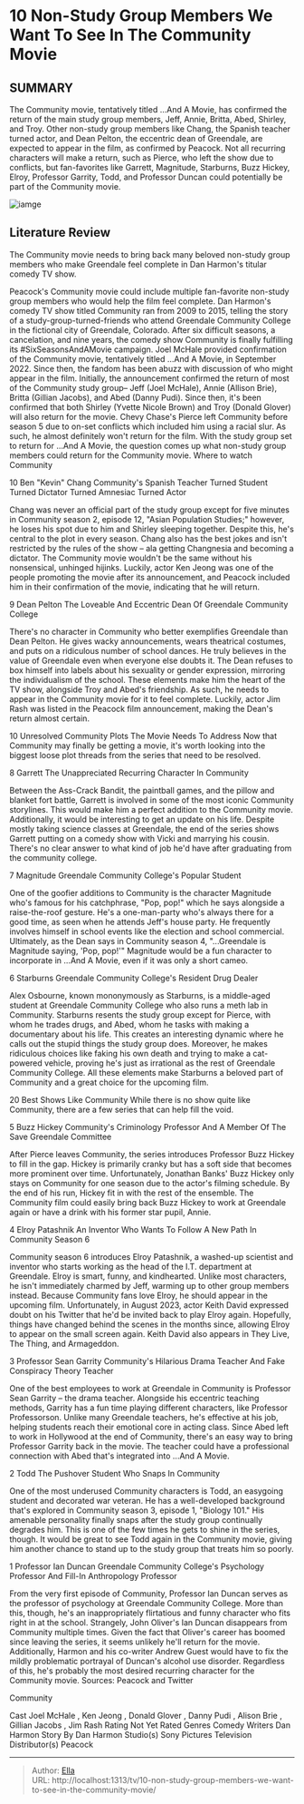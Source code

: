 # 10 Non-Study Group Members We Want To See In The Community Movie


## SUMMARY 


 The Community movie, tentatively titled ...And A Movie, has confirmed the return of the main study group members, Jeff, Annie, Britta, Abed, Shirley, and Troy. 
 Other non-study group members like Chang, the Spanish teacher turned actor, and Dean Pelton, the eccentric dean of Greendale, are expected to appear in the film, as confirmed by Peacock. 
 Not all recurring characters will make a return, such as Pierce, who left the show due to conflicts, but fan-favorites like Garrett, Magnitude, Starburns, Buzz Hickey, Elroy, Professor Garrity, Todd, and Professor Duncan could potentially be part of the Community movie. 

![iamge](https://static1.srcdn.com/wordpress/wp-content/uploads/2024/01/community-movie-non-study-group-characters.jpg)

## Literature Review
The Community movie needs to bring back many beloved non-study group members who make Greendale feel complete in Dan Harmon&#39;s titular comedy TV show.




Peacock&#39;s Community movie could include multiple fan-favorite non-study group members who would help the film feel complete. Dan Harmon&#39;s comedy TV show titled Community ran from 2009 to 2015, telling the story of a study-group-turned-friends who attend Greendale Community College in the fictional city of Greendale, Colorado. After six difficult seasons, a cancelation, and nine years, the comedy show Community is finally fulfilling its #SixSeasonsAndAMovie campaign. Joel McHale provided confirmation of the Community movie, tentatively titled ...And A Movie, in September 2022. Since then, the fandom has been abuzz with discussion of who might appear in the film.
Initially, the announcement confirmed the return of most of the Community study group– Jeff (Joel McHale), Annie (Allison Brie), Britta (Gillian Jacobs), and Abed (Danny Pudi). Since then, it&#39;s been confirmed that both Shirley (Yvette Nicole Brown) and Troy (Donald Glover) will also return for the movie. Chevy Chase&#39;s Pierce left Community before season 5 due to on-set conflicts which included him using a racial slur. As such, he almost definitely won&#39;t return for the film. With the study group set to return for ...And A Movie, the question comes up what non-study group members could return for the Community movie.
Where to watch Community









 








 10  Ben &#34;Kevin&#34; Chang 
Community&#39;s Spanish Teacher Turned Student Turned Dictator Turned Amnesiac Turned Actor
        

Chang was never an official part of the study group except for five minutes in Community season 2, episode 12, &#34;Asian Population Studies;&#34; however, he loses his spot due to him and Shirley sleeping together. Despite this, he&#39;s central to the plot in every season. Chang also has the best jokes and isn&#39;t restricted by the rules of the show – ala getting Changnesia and becoming a dictator. The Community movie wouldn&#39;t be the same without his nonsensical, unhinged hijinks. Luckily, actor Ken Jeong was one of the people promoting the movie after its announcement, and Peacock included him in their confirmation of the movie, indicating that he will return.





 9  Dean Pelton 
The Loveable And Eccentric Dean Of Greendale Community College


 







There&#39;s no character in Community who better exemplifies Greendale than Dean Pelton. He gives wacky announcements, wears theatrical costumes, and puts on a ridiculous number of school dances. He truly believes in the value of Greendale even when everyone else doubts it. The Dean refuses to box himself into labels about his sexuality or gender expression, mirroring the individualism of the school. These elements make him the heart of the TV show, alongside Troy and Abed&#39;s friendship. As such, he needs to appear in the Community movie for it to feel complete. Luckily, actor Jim Rash was listed in the Peacock film announcement, making the Dean&#39;s return almost certain.
            
 
 10 Unresolved Community Plots The Movie Needs To Address 
Now that Community may finally be getting a movie, it&#39;s worth looking into the biggest loose plot threads from the series that need to be resolved.









 8  Garrett 
The Unappreciated Recurring Character In Community
        

Between the Ass-Crack Bandit, the paintball games, and the pillow and blanket fort battle, Garrett is involved in some of the most iconic Community storylines. This would make him a perfect addition to the Community movie. Additionally, it would be interesting to get an update on his life. Despite mostly taking science classes at Greendale, the end of the series shows Garrett putting on a comedy show with Vicki and marrying his cousin. There&#39;s no clear answer to what kind of job he&#39;d have after graduating from the community college.





 7  Magnitude 
Greendale Community College&#39;s Popular Student
        

One of the goofier additions to Community is the character Magnitude who&#39;s famous for his catchphrase, &#34;Pop, pop!&#34; which he says alongside a raise-the-roof gesture. He&#39;s a one-man-party who&#39;s always there for a good time, as seen when he attends Jeff&#39;s house party. He frequently involves himself in school events like the election and school commercial. Ultimately, as the Dean says in Community season 4, &#34;...Greendale is Magnitude saying, &#39;Pop, pop!&#39;&#34; Magnitude would be a fun character to incorporate in ...And A Movie, even if it was only a short cameo.





 6  Starburns 
Greendale Community College&#39;s Resident Drug Dealer
        

Alex Osbourne, known mononymously as Starburns, is a middle-aged student at Greendale Community College who also runs a meth lab in Community. Starburns resents the study group except for Pierce, with whom he trades drugs, and Abed, whom he tasks with making a documentary about his life. This creates an interesting dynamic where he calls out the stupid things the study group does. Moreover, he makes ridiculous choices like faking his own death and trying to make a cat-powered vehicle, proving he&#39;s just as irrational as the rest of Greendale Community College. All these elements make Starburns a beloved part of Community and a great choice for the upcoming film.
            
 
 20 Best Shows Like Community 
While there is no show quite like Community, there are a few series that can help fill the void.









 5  Buzz Hickey 
Community&#39;s Criminology Professor And A Member Of The Save Greendale Committee
        

After Pierce leaves Community, the series introduces Professor Buzz Hickey to fill in the gap. Hickey is primarily cranky but has a soft side that becomes more prominent over time. Unfortunately, Jonathan Banks&#39; Buzz Hickey only stays on Community for one season due to the actor&#39;s filming schedule. By the end of his run, Hickey fit in with the rest of the ensemble. The Community film could easily bring back Buzz Hickey to work at Greendale again or have a drink with his former star pupil, Annie.





 4  Elroy Patashnik 
An Inventor Who Wants To Follow A New Path In Community Season 6
        

Community season 6 introduces Elroy Patashnik, a washed-up scientist and inventor who starts working as the head of the I.T. department at Greendale. Elroy is smart, funny, and kindhearted. Unlike most characters, he isn&#39;t immediately charmed by Jeff, warming up to other group members instead. Because Community fans love Elroy, he should appear in the upcoming film. Unfortunately, in August 2023, actor Keith David expressed doubt on his Twitter that he&#39;d be invited back to play Elroy again. Hopefully, things have changed behind the scenes in the months since, allowing Elroy to appear on the small screen again.
Keith David also appears in They Live, The Thing, and Armageddon. 






 3  Professor Sean Garrity 
Community&#39;s Hilarious Drama Teacher And Fake Conspiracy Theory Teacher


 







One of the best employees to work at Greendale in Community is Professor Sean Garrity – the drama teacher. Alongside his eccentric teaching methods, Garrity has a fun time playing different characters, like Professor Professorson. Unlike many Greendale teachers, he&#39;s effective at his job, helping students reach their emotional core in acting class. Since Abed left to work in Hollywood at the end of Community, there&#39;s an easy way to bring Professor Garrity back in the movie. The teacher could have a professional connection with Abed that&#39;s integrated into ...And A Movie.





 2  Todd 
The Pushover Student Who Snaps In Community
        

One of the most underused Community characters is Todd, an easygoing student and decorated war veteran. He has a well-developed background that&#39;s explored in Community season 3, episode 1, &#34;Biology 101.&#34; His amenable personality finally snaps after the study group continually degrades him. This is one of the few times he gets to shine in the series, though. It would be great to see Todd again in the Community movie, giving him another chance to stand up to the study group that treats him so poorly.





 1  Professor Ian Duncan 
Greendale Community College&#39;s Psychology Professor And Fill-In Anthropology Professor


 







From the very first episode of Community, Professor Ian Duncan serves as the professor of psychology at Greendale Community College. More than this, though, he&#39;s an inappropriately flirtatious and funny character who fits right in at the school. Strangely, John Oliver&#39;s Ian Duncan disappears from Community multiple times. Given the fact that Oliver&#39;s career has boomed since leaving the series, it seems unlikely he&#39;ll return for the movie. Additionally, Harmon and his co-writer Andrew Guest would have to fix the mildly problematic portrayal of Duncan&#39;s alcohol use disorder. Regardless of this, he&#39;s probably the most desired recurring character for the Community movie.
Sources: Peacock and Twitter
        


 Community 

 Cast   Joel McHale , Ken Jeong , Donald Glover , Danny Pudi , Alison Brie , Gillian Jacobs , Jim Rash    Rating   Not Yet Rated    Genres   Comedy    Writers   Dan Harmon    Story By   Dan Harmon    Studio(s)   Sony Pictures Television    Distributor(s)   Peacock    





---

> Author: [Ella](https://instagram.hk.cn/)  
> URL: http://localhost:1313/tv/10-non-study-group-members-we-want-to-see-in-the-community-movie/  

